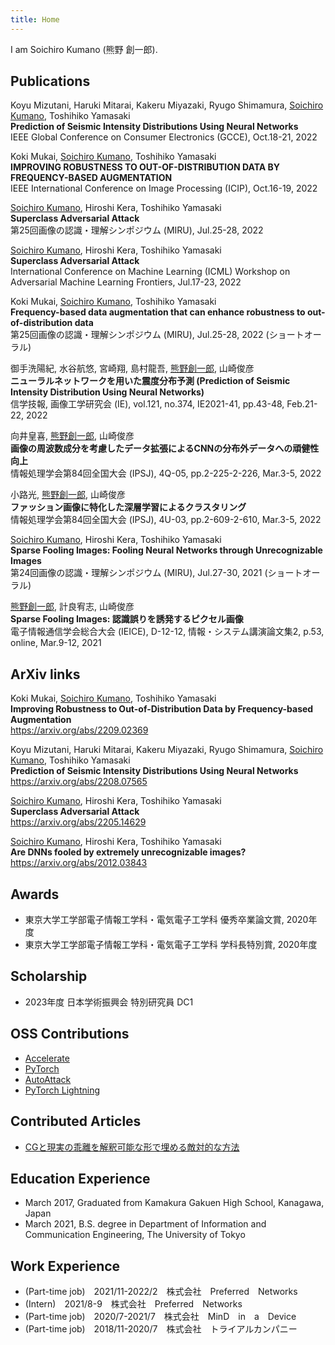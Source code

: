 ```yaml
---
title: Home
---
```


I am Soichiro Kumano (熊野 創一郎).

## Publications
Koyu Mizutani, Haruki Mitarai, Kakeru Miyazaki, Ryugo Shimamura, <ins>Soichiro Kumano</ins>, Toshihiko Yamasaki  
**Prediction of Seismic Intensity Distributions Using Neural Networks**  
IEEE Global Conference on Consumer Electronics (GCCE), Oct.18-21, 2022

Koki Mukai, <ins>Soichiro Kumano</ins>, Toshihiko Yamasaki  
**IMPROVING ROBUSTNESS TO OUT-OF-DISTRIBUTION DATA BY FREQUENCY-BASED AUGMENTATION**  
IEEE International Conference on Image Processing (ICIP), Oct.16-19, 2022

<ins>Soichiro Kumano</ins>, Hiroshi Kera, Toshihiko Yamasaki  
**Superclass Adversarial Attack**  
第25回画像の認識・理解シンポジウム (MIRU), Jul.25-28, 2022

<ins>Soichiro Kumano</ins>, Hiroshi Kera, Toshihiko Yamasaki  
**Superclass Adversarial Attack**  
International Conference on Machine Learning (ICML) Workshop on Adversarial Machine Learning Frontiers, Jul.17-23, 2022

Koki Mukai, <ins>Soichiro Kumano</ins>, Toshihiko Yamasaki  
**Frequency-based data augmentation that can enhance robustness to out-of-distribution data**  
第25回画像の認識・理解シンポジウム (MIRU), Jul.25-28, 2022 (ショートオーラル)

御手洗陽紀, 水谷航悠, 宮崎翔, 島村龍吾, <ins>熊野創一郎</ins>, 山崎俊彦  
**ニューラルネットワークを用いた震度分布予測 (Prediction of Seismic Intensity Distribution Using Neural Networks)**  
信学技報, 画像工学研究会 (IE), vol.121, no.374, IE2021-41, pp.43-48, Feb.21-22, 2022

向井皇喜, <ins>熊野創一郎</ins>, 山崎俊彦  
**画像の周波数成分を考慮したデータ拡張によるCNNの分布外データへの頑健性向上**  
情報処理学会第84回全国大会 (IPSJ), 4Q-05, pp.2-225-2-226, Mar.3-5, 2022

小路光, <ins>熊野創一郎</ins>, 山崎俊彦  
**ファッション画像に特化した深層学習によるクラスタリング**  
情報処理学会第84回全国大会 (IPSJ), 4U-03, pp.2-609-2-610, Mar.3-5, 2022

<ins>Soichiro Kumano</ins>, Hiroshi Kera, Toshihiko Yamasaki  
**Sparse Fooling Images: Fooling Neural Networks through Unrecognizable Images**  
第24回画像の認識・理解シンポジウム (MIRU), Jul.27-30, 2021 (ショートオーラル)

<ins>熊野創一郎</ins>, 計良宥志, 山崎俊彦  
**Sparse Fooling Images: 認識誤りを誘発するピクセル画像**  
電子情報通信学会総合大会 (IEICE), D-12-12, 情報・システム講演論文集2, p.53, online, Mar.9-12, 2021

## ArXiv links
Koki Mukai, <ins>Soichiro Kumano</ins>, Toshihiko Yamasaki  
**Improving Robustness to Out-of-Distribution Data by Frequency-based Augmentation**  
<https://arxiv.org/abs/2209.02369>

Koyu Mizutani, Haruki Mitarai, Kakeru Miyazaki, Ryugo Shimamura, <ins>Soichiro Kumano</ins>, Toshihiko Yamasaki  
**Prediction of Seismic Intensity Distributions Using Neural Networks**  
<https://arxiv.org/abs/2208.07565>

<ins>Soichiro Kumano</ins>, Hiroshi Kera, Toshihiko Yamasaki  
**Superclass Adversarial Attack**  
<https://arxiv.org/abs/2205.14629>

<ins>Soichiro Kumano</ins>, Hiroshi Kera, Toshihiko Yamasaki  
**Are DNNs fooled by extremely unrecognizable images?**  
<https://arxiv.org/abs/2012.03843>

## Awards
- 東京大学工学部電子情報工学科・電気電子工学科 優秀卒業論文賞, 2020年度
- 東京大学工学部電子情報工学科・電気電子工学科 学科⻑特別賞, 2020年度

## Scholarship
- 2023年度 日本学術振興会 特別研究員 DC1

## OSS Contributions
- [Accelerate](https://github.com/huggingface/accelerate)
- [PyTorch](https://github.com/pytorch/pytorch)
- [AutoAttack](https://github.com/fra31/auto-attack)
- [PyTorch Lightning](https://github.com/Lightning-AI/lightning)

## Contributed Articles
- [CGと現実の乖離を解釈可能な形で埋める敵対的な方法](https://tech.preferred.jp/ja/blog/adversarial-method-filling-sim-real-gap/)

## Education Experience
- March 2017, Graduated from Kamakura Gakuen High School, Kanagawa, Japan
- March 2021, B.S. degree in Department of Information and Communication Engineering, The University of Tokyo

## Work Experience
- (Part-time job)　2021/11-2022/2　株式会社　Preferred　Networks
- (Intern)　2021/8-9　株式会社　Preferred　Networks
- (Part-time job)　2020/7-2021/7　株式会社　MinD　in　a　Device
- (Part-time job)　2018/11-2020/7　株式会社　トライアルカンパニー
